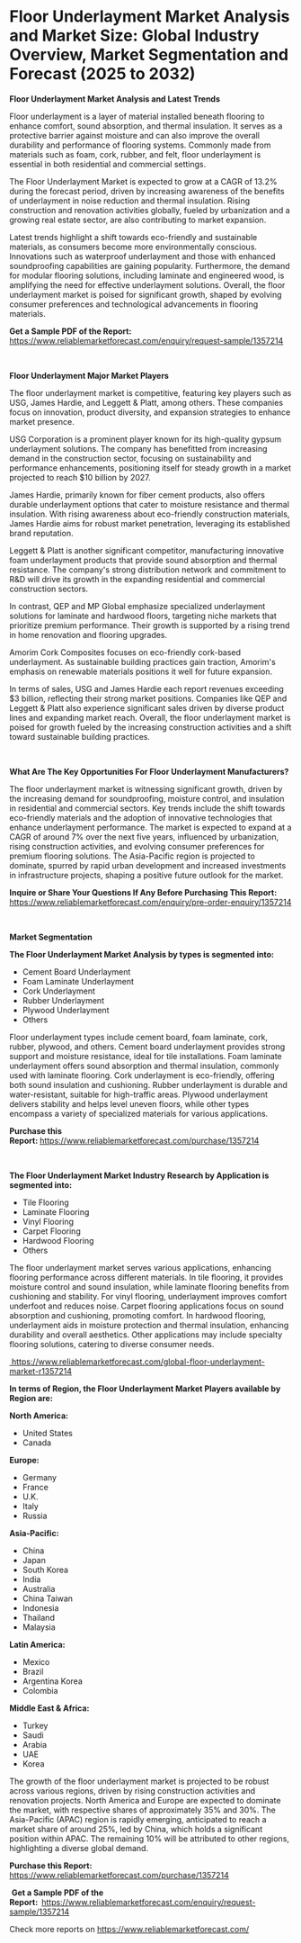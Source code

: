 <p><h1>Floor Underlayment Market Analysis and Market Size: Global Industry Overview, Market Segmentation and Forecast (2025 to 2032)</h1></p><p><strong>Floor Underlayment Market Analysis and Latest Trends</strong></p>
<p><p>Floor underlayment is a layer of material installed beneath flooring to enhance comfort, sound absorption, and thermal insulation. It serves as a protective barrier against moisture and can also improve the overall durability and performance of flooring systems. Commonly made from materials such as foam, cork, rubber, and felt, floor underlayment is essential in both residential and commercial settings. </p><p>The Floor Underlayment Market is expected to grow at a CAGR of 13.2% during the forecast period, driven by increasing awareness of the benefits of underlayment in noise reduction and thermal insulation. Rising construction and renovation activities globally, fueled by urbanization and a growing real estate sector, are also contributing to market expansion. </p><p>Latest trends highlight a shift towards eco-friendly and sustainable materials, as consumers become more environmentally conscious. Innovations such as waterproof underlayment and those with enhanced soundproofing capabilities are gaining popularity. Furthermore, the demand for modular flooring solutions, including laminate and engineered wood, is amplifying the need for effective underlayment solutions. Overall, the floor underlayment market is poised for significant growth, shaped by evolving consumer preferences and technological advancements in flooring materials.</p></p>
<p><strong>Get a Sample PDF of the Report:&nbsp;</strong> <a href="https://www.reliablemarketforecast.com/enquiry/request-sample/1357214?utm_campaign=2821&utm_medium=2&utm_source=Github&utm_content=ia&utm_term=28022025&utm_id=floor-underlayment">https://www.reliablemarketforecast.com/enquiry/request-sample/1357214</a></p>
<p>&nbsp;</p>
<p><strong>Floor Underlayment Major Market Players</strong></p>
<p><p>The floor underlayment market is competitive, featuring key players such as USG, James Hardie, and Leggett & Platt, among others. These companies focus on innovation, product diversity, and expansion strategies to enhance market presence.</p><p>USG Corporation is a prominent player known for its high-quality gypsum underlayment solutions. The company has benefitted from increasing demand in the construction sector, focusing on sustainability and performance enhancements, positioning itself for steady growth in a market projected to reach $10 billion by 2027.</p><p>James Hardie, primarily known for fiber cement products, also offers durable underlayment options that cater to moisture resistance and thermal insulation. With rising awareness about eco-friendly construction materials, James Hardie aims for robust market penetration, leveraging its established brand reputation.</p><p>Leggett & Platt is another significant competitor, manufacturing innovative foam underlayment products that provide sound absorption and thermal resistance. The company's strong distribution network and commitment to R&D will drive its growth in the expanding residential and commercial construction sectors.</p><p>In contrast, QEP and MP Global emphasize specialized underlayment solutions for laminate and hardwood floors, targeting niche markets that prioritize premium performance. Their growth is supported by a rising trend in home renovation and flooring upgrades.</p><p>Amorim Cork Composites focuses on eco-friendly cork-based underlayment. As sustainable building practices gain traction, Amorim's emphasis on renewable materials positions it well for future expansion.</p><p>In terms of sales, USG and James Hardie each report revenues exceeding $3 billion, reflecting their strong market positions. Companies like QEP and Leggett & Platt also experience significant sales driven by diverse product lines and expanding market reach. Overall, the floor underlayment market is poised for growth fueled by the increasing construction activities and a shift toward sustainable building practices.</p></p>
<p>&nbsp;</p>
<p><strong>What Are The Key Opportunities For Floor Underlayment Manufacturers?</strong></p>
<p><p>The floor underlayment market is witnessing significant growth, driven by the increasing demand for soundproofing, moisture control, and insulation in residential and commercial sectors. Key trends include the shift towards eco-friendly materials and the adoption of innovative technologies that enhance underlayment performance. The market is expected to expand at a CAGR of around 7% over the next five years, influenced by urbanization, rising construction activities, and evolving consumer preferences for premium flooring solutions. The Asia-Pacific region is projected to dominate, spurred by rapid urban development and increased investments in infrastructure projects, shaping a positive future outlook for the market.</p></p>
<p><strong>Inquire or Share Your Questions If Any Before Purchasing This Report:</strong> <a href="https://www.reliablemarketforecast.com/enquiry/pre-order-enquiry/1357214?utm_campaign=2821&utm_medium=2&utm_source=Github&utm_content=ia&utm_term=28022025&utm_id=floor-underlayment">https://www.reliablemarketforecast.com/enquiry/pre-order-enquiry/1357214</a></p>
<p>&nbsp;</p>
<p><strong>Market Segmentation</strong></p>
<p><strong>The Floor Underlayment Market Analysis by types is segmented into:</strong></p>
<p><ul><li>Cement Board Underlayment</li><li>Foam Laminate Underlayment</li><li>Cork Underlayment</li><li>Rubber Underlayment</li><li>Plywood Underlayment</li><li>Others</li></ul></p>
<p><p>Floor underlayment types include cement board, foam laminate, cork, rubber, plywood, and others. Cement board underlayment provides strong support and moisture resistance, ideal for tile installations. Foam laminate underlayment offers sound absorption and thermal insulation, commonly used with laminate flooring. Cork underlayment is eco-friendly, offering both sound insulation and cushioning. Rubber underlayment is durable and water-resistant, suitable for high-traffic areas. Plywood underlayment delivers stability and helps level uneven floors, while other types encompass a variety of specialized materials for various applications.</p></p>
<p><strong>Purchase this Report:&nbsp;</strong><a href="https://www.reliablemarketforecast.com/purchase/1357214?utm_campaign=2821&utm_medium=2&utm_source=Github&utm_content=ia&utm_term=28022025&utm_id=floor-underlayment">https://www.reliablemarketforecast.com/purchase/1357214</a></p>
<p>&nbsp;</p>
<p><strong>The Floor Underlayment Market Industry Research by Application is segmented into:</strong></p>
<p><ul><li>Tile Flooring</li><li>Laminate Flooring</li><li>Vinyl Flooring</li><li>Carpet Flooring</li><li>Hardwood Flooring</li><li>Others</li></ul></p>
<p><p>The floor underlayment market serves various applications, enhancing flooring performance across different materials. In tile flooring, it provides moisture control and sound insulation, while laminate flooring benefits from cushioning and stability. For vinyl flooring, underlayment improves comfort underfoot and reduces noise. Carpet flooring applications focus on sound absorption and cushioning, promoting comfort. In hardwood flooring, underlayment aids in moisture protection and thermal insulation, enhancing durability and overall aesthetics. Other applications may include specialty flooring solutions, catering to diverse consumer needs.</p></p>
<p><a href="https://www.reliablemarketforecast.com/global-floor-underlayment-market-r1357214?utm_campaign=2821&utm_medium=2&utm_source=Github&utm_content=ia&utm_term=28022025&utm_id=floor-underlayment">&nbsp;https://www.reliablemarketforecast.com/global-floor-underlayment-market-r1357214</a></p>
<p><strong>In terms of Region, the Floor Underlayment Market Players available by Region are:</strong></p>
<p>
    <p> <strong> North America: </strong>
        <ul>
            <li>United States</li>
            <li>Canada</li>
        </ul>
        </p> 
    <p> <strong> Europe: </strong>
        <ul>
            <li>Germany</li>
            <li>France</li>
            <li>U.K.</li>
            <li>Italy</li>
            <li>Russia</li>
        </ul>
        </p> 
    <p> <strong> Asia-Pacific: </strong>
        <ul>
            <li>China</li>
            <li>Japan</li>
            <li>South Korea</li>
            <li>India</li>
            <li>Australia</li>
            <li>China Taiwan</li>
            <li>Indonesia</li>
            <li>Thailand</li>
            <li>Malaysia</li>
        </ul>
        </p> 
    <p> <strong> Latin America: </strong>
        <ul>
            <li>Mexico</li>
            <li>Brazil</li>
            <li>Argentina Korea</li>
            <li>Colombia</li>
        </ul>
        </p> 
    <p> <strong> Middle East & Africa: </strong>
        <ul>
            <li>Turkey</li>
            <li>Saudi</li>
            <li>Arabia</li>
            <li>UAE</li>
            <li>Korea</li>
        </ul>
    </p>
    </p>
<p><p>The growth of the floor underlayment market is projected to be robust across various regions, driven by rising construction activities and renovation projects. North America and Europe are expected to dominate the market, with respective shares of approximately 35% and 30%. The Asia-Pacific (APAC) region is rapidly emerging, anticipated to reach a market share of around 25%, led by China, which holds a significant position within APAC. The remaining 10% will be attributed to other regions, highlighting a diverse global demand.</p></p>
<p><strong>Purchase this Report: </strong><a href="https://www.reliablemarketforecast.com/purchase/1357214?utm_campaign=2821&utm_medium=2&utm_source=Github&utm_content=ia&utm_term=28022025&utm_id=floor-underlayment">https://www.reliablemarketforecast.com/purchase/1357214</a></p>
<p>&nbsp;<strong>Get a Sample PDF of the Report:&nbsp;&nbsp;</strong><a href="https://www.reliablemarketforecast.com/enquiry/request-sample/1357214?utm_campaign=2821&utm_medium=2&utm_source=Github&utm_content=ia&utm_term=28022025&utm_id=floor-underlayment">https://www.reliablemarketforecast.com/enquiry/request-sample/1357214</a></p>
<p><strong></strong></p>
<p>Check more reports on <a href="https://www.reliablemarketforecast.com/?utm_campaign=2821&utm_medium=2&utm_source=Github&utm_content=ia&utm_term=28022025&utm_id=floor-underlayment">https://www.reliablemarketforecast.com/</a></p>
